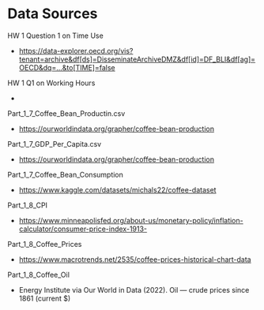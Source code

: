 # Data Sources

HW 1 Question 1 on Time Use

- https://data-explorer.oecd.org/vis?tenant=archive&df[ds]=DisseminateArchiveDMZ&df[id]=DF_BLI&df[ag]=OECD&dq=...&to[TIME]=false

HW 1 Q1 on Working Hours

- 



Part_1_7_Coffee_Bean_Productin.csv

- https://ourworldindata.org/grapher/coffee-bean-production

Part_1_7_GDP_Per_Capita.csv

- https://ourworldindata.org/grapher/coffee-bean-production

Part_1_7_Coffee_Bean_Consumption

- https://www.kaggle.com/datasets/michals22/coffee-dataset

Part_1_8_CPI

- https://www.minneapolisfed.org/about-us/monetary-policy/inflation-calculator/consumer-price-index-1913-

Part_1_8_Coffee_Prices

- https://www.macrotrends.net/2535/coffee-prices-historical-chart-data

Part_1_8_Coffee_Oil

- Energy Institute via Our World in Data (2022). Oil — crude prices since 1861 (current $)
